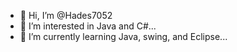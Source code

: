 - 👋 Hi, I’m @Hades7052
- 👀 I’m interested in Java and C#...
- 🌱 I’m currently learning Java, swing, and Eclipse...

